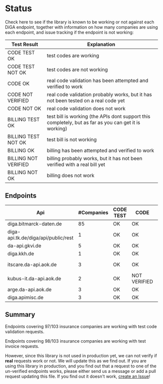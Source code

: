 # Status

Check here to see if the library is known to be working or not against each DiGA endpoint,
together with information on how many companies are using each endpoint, and issue tracking if the endpoint is not working:

| Test Result          | Explanation                                                                                           |
| -------------------- | ----------------------------------------------------------------------------------------------------- |
| CODE TEST OK         | test codes are working                                                                                |
| CODE TEST NOT OK     | test codes are not working                                                                            |
| CODE OK              | real code validation has been attempted and verified to work                                          |
| CODE NOT VERIFIED    | real code validation probably works, but it has not been tested on a real code yet                    |
| CODE NOT OK          | real code validation does not work                                                                    |
| BILLING TEST OK      | test bill is working (the APIs dont support this completely, but as far as you can get it is working) |
| BILLING TEST NOT OK  | test bill is not working                                                                              |
| BILLING OK           | billing has been attempted and verified to work                                                       |
| BILLING NOT VERIFIED | billing probably works, but it has not been verified with a real bill yet                             |
| BILLING NOT OK       | billing does not work                                                                                 |

## Endpoints

| Api                                 | #Companies | CODE TEST | CODE         | BILLING TEST | BILLING      |
| ----------------------------------- | ---------- | --------- | ------------ | ------------ | ------------ |
| diga.bitmarck-daten.de              | 85         | OK        | OK           | OK           | OK           |
| diga-api.tk.de/diga/api/public/rest | 1          | OK        | OK           | OK           | OK           |
| da-api.gkvi.de                      | 5          | OK        | OK           | OK           | OK           |
| diga.kkh.de                         | 1          | OK        | OK           |              |              |
| itscare.da-api.aok.de               | 3          | OK        | OK           | OK           | NOT VERIFIED |
| kubus-it.da-api.aok.de              | 2          | OK        | NOT VERIFIED | OK           | NOT VERIFIED |
| arge.da-api.aok.de                  | 3          | OK        | OK           | OK           | OK           |
| diga.apimisc.de                     | 3          | OK        | OK           | NOT OK       | OK           |

## Summary

Endpoints covering 97/103 insurance companies are working with test code validation requests.

Endpoints covering 98/103 insurance companies are working with test invoice requests.

However, since this library is not used in production yet, we can not verify if **real** requests work or not.
We will update this as we find out. If you are using this library in production, and you find out that a request to
one of the un-verified endpoints works, please either send us a message or add a pull request updating this file.
If you find out it doesn't work, [create an Issue](https://github.com/alex-therapeutics/diga-api-client/issues/new/choose)!
